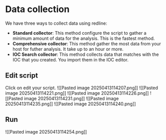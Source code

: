 # Data collection
We have three ways to collect data using redline:
- **Standard collector**: This method configure the script to gather a minimum amount of data for the analysis. This is the fastest method.
- **Comprehensive collector**: This method gather the most data from your host for futher analysis. It take up to an hour or more.
- **IOC Search collector**: This method collects data that matches with the IOC that you created. You import them in the IOC editor.
## Edit script
Click on edit your script.
![[Pasted image 20250413114207.png]]
![[Pasted image 20250413114221.png]]
![[Pasted image 20250413114226.png]]
![[Pasted image 20250413114231.png]]
![[Pasted image 20250413114235.png]]
![[Pasted image 20250413114240.png]]
## Run
![[Pasted image 20250413114254.png]]
